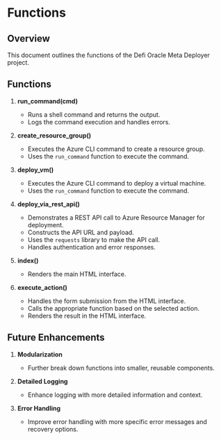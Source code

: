 # Functions

## Overview
This document outlines the functions of the Defi Oracle Meta Deployer project.

## Functions

1. **run_command(cmd)**
   - Runs a shell command and returns the output.
   - Logs the command execution and handles errors.

2. **create_resource_group()**
   - Executes the Azure CLI command to create a resource group.
   - Uses the `run_command` function to execute the command.

3. **deploy_vm()**
   - Executes the Azure CLI command to deploy a virtual machine.
   - Uses the `run_command` function to execute the command.

4. **deploy_via_rest_api()**
   - Demonstrates a REST API call to Azure Resource Manager for deployment.
   - Constructs the API URL and payload.
   - Uses the `requests` library to make the API call.
   - Handles authentication and error responses.

5. **index()**
   - Renders the main HTML interface.

6. **execute_action()**
   - Handles the form submission from the HTML interface.
   - Calls the appropriate function based on the selected action.
   - Renders the result in the HTML interface.

## Future Enhancements

1. **Modularization**
   - Further break down functions into smaller, reusable components.

2. **Detailed Logging**
   - Enhance logging with more detailed information and context.

3. **Error Handling**
   - Improve error handling with more specific error messages and recovery options.
